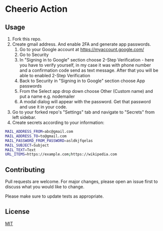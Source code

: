 # Cheerio Action

## Usage

1. Fork this repo.
2. Create gmail address. And enable 2FA and generate app passwords.
    1. Go to your Google account at https://myaccount.google.com/
    2. Go to Security
    3. In "Signing in to Google" section choose 2-Step Verification - here you have to verify yourself, in my case it was with phone number and a confirmation code send as text message. After that you will be able to enabled 2-Step Verification
    4. Back to Security in "Signing in to Google" section choose App passwords
    5. From the Select app drop down choose Other (Custom name) and put a name e.g. nodemailer
    6. A modal dialog will appear with the password. Get that password and use it in your code.
3. Go to your forked repo's "Settings" tab and navigate to "Secrets" from left sidebar.
4. Create secrets according to your information:

```bash
MAIL_ADDRESS_FROM=abc@gmail.com
MAIL_ADDRESS_TO=to@gmail.com
MAIL_PASSWORD_FROM_PASSWORD=asldkjfqelas
MAIL_SUBJECT=Subject
MAIL_TEXT=Text
URL_ITEMS=https://example.com;https://wikipedia.com
```

## Contributing

Pull requests are welcome. For major changes, please open an issue first to discuss what you would like to change.

Please make sure to update tests as appropriate.

## License

[MIT](https://choosealicense.com/licenses/mit/)